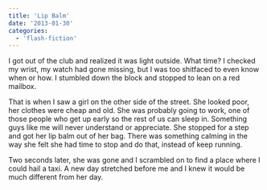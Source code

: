 ```yaml
---
title: 'Lip Balm'
date: '2013-01-30'
categories:
  - 'flash-fiction'
---
```


I got out of the club and realized it was light outside. What time? I checked my
wrist, my watch had gone missing, but I was too shitfaced to even know when or
how. I stumbled down the block and stopped to lean on a red mailbox.

<!-- truncate -->


That is when I saw a girl on the other side of the street. She looked poor, her
clothes were cheap and old. She was probably going to work, one of those people
who get up early so the rest of us can sleep in. Something guys like me will
never understand or appreciate. She stopped for a step and got her lip balm out
of her bag. There was something calming in the way she felt she had time to stop
and do that, instead of keep running.

Two seconds later, she was gone and I scrambled on to find a place where I could
hail a taxi. A new day stretched before me and I knew it would be much different
from her day.
